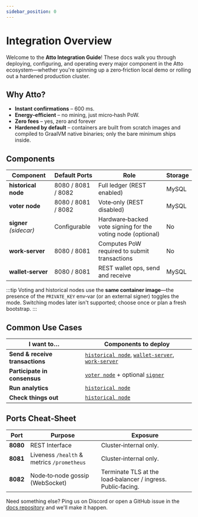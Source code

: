 ```yaml
---
sidebar_position: 0
---
```


# Integration Overview

Welcome to the **Atto Integration Guide**! These docs walk you through deploying, configuring, and operating every major
component in the Atto ecosystem—whether you're spinning up a zero‑friction local demo or rolling out a hardened
production cluster.

## Why Atto?

* **Instant confirmations** – 600 ms.
* **Energy‑efficient** – no mining, just micro‑hash PoW.
* **Zero fees** – yes, zero and forever
* **Hardened by default** – containers are built from scratch images and compiled to GraalVM native binaries; only the
  bare minimum ships inside.

## Components

| Component              | Default Ports      | Role                                                        | Storage |
|------------------------|--------------------|-------------------------------------------------------------|---------|
| **historical node**    | 8080 / 8081 / 8082 | Full ledger (REST enabled)                                  | MySQL   |
| **voter node**         | 8080 / 8081 / 8082 | Vote‑only (REST disabled)                                   | MySQL   |
| **signer** *(sidecar)* | Configurable       | Hardware‑backed vote signing for the voting node (optional) | No      |
| **work‑server**        | 8080 / 8081        | Computes PoW required to submit transactions                | No      |
| **wallet‑server**      | 8080 / 8081        | REST wallet ops, send and receive                           | MySQL   |

:::tip
Voting and historical nodes use the **same container image**—the presence of the `PRIVATE_KEY` env‑var (or an external
signer) toggles the mode. Switching modes later isn't supported; choose once or plan a fresh bootstrap.
:::

## Common Use Cases

| I want to…                      | Components to deploy                                                                                                                                       |
|---------------------------------|------------------------------------------------------------------------------------------------------------------------------------------------------------|
| **Send & receive transactions** | [`historical node`](/docs/integration/node-historical), [`wallet‑server`](/docs/integration/wallet-server), [`work‑server`](/docs/integration/work-server) |
| **Participate in consensus**    | [`voter node`](/docs/integration/node-voter) + optional [`signer`](/docs/integration/signer)                                                               |
| **Run analytics**               | [`historical node`](/docs/integration/node-historical)                                                                                                     |
| **Check things out**            | [`historical node`](/docs/integration/node-historical)                                                                                                     |

## Ports Cheat‑Sheet

| Port     | Purpose                                    | Exposure                                                     |
|----------|--------------------------------------------|--------------------------------------------------------------|
| **8080** | REST Interface                             | Cluster‑internal only.                                       |
| **8081** | Liveness `/health` & metrics `/prometheus` | Cluster‑internal only.                                       |
| **8082** | Node‑to‑node gossip (WebSocket)            | Terminate TLS at the load‑balancer / ingress. Public‑facing. |

Need something else? Ping us on Discord or open a GitHub issue in
the [docs repository](https://github.com/attocash/docs) and we'll make it happen.
